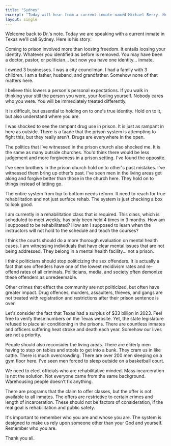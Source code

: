 ```yaml
---
title: "Sydney"
excerpt: "Today will hear from a current inmate named Michael Berry. Here is his story:"
layout: single
---
```

Welcome back to Dr.'s note. Today we are speaking with a current inmate in Texas we'll call Sydney. Here is his story:

Coming to prison involved more than loosing freedom. It entails loosing your identity. Whatever you identified as before is removed. You may have been a doctor, pastor, or politician... but now you have one identity... inmate.

I owned 3 businesses. I was a city councilman. I had a family with 3 children. I am a father, husband, and grandfather. Somehow none of that matters here.

I believe this lowers a person's personal expectations. If you walk in thinking your still the person you were, your fooling yourself. Nobody cares who you were. You will be immediately treated differently.

It is difficult, but essential to holding on to one's true identity. Hold on to it, but also understand where you are.

I was shocked to see the rampant drug use in prison. It is just as rampant in here as outside. There is a faade that the prison system is attempting to fight this, but they really aren't. Drugs are everywhere in the open.

The politics that I've witnessed in the prison church also shocked me. It is the same as many outside churches. You'd think there would be less judgement and more forgiveness in a prison setting. I've found the opposite.

I've seen brothers in the prison church hold on to other's past mistakes. I've witnessed them bring up other's past. I've seen men in the living areas get along and forgive better than those in the church here. They hold on to things instead of letting go.

The entire system from top to bottom needs reform. It need to reach for true rehabilitation and not just surface rehab. The system is just checking a box to look good.

I am currently in a rehabilitation class that is required. This class, which is scheduled to meet weekly, has only been held 4 times in 3 months. How am I supposed to be rehabilitated? How am I supposed to learn when the instructors will not hold to the schedule and teach the courses?

I think the courts should do a more thorough evaluation on mental health cases. I am witnessing individuals that have clear mental issues that are not being addressed. They belong in a mental health facility... not a prison.

I think politicians should stop politicizing the sex offenders. It is actually a fact that sex offenders have one of the lowest recidivism rates and re-offend rates of all criminals. Politicians, media, and society often demonize these offenders as unredeemable.

Other crimes that effect the community are not politicized, but often have greater impact. Drug offences, murders, assaulters, thieves, and gangs are not treated with registration and restrictions after their prison sentence is over.

Let's consider the fact that Texas had a surplus of $33 billion in 2023. Feel free to verify these numbers on the Texas website. Yet, the state legislature refused to place air conditioning in the prisons. There are countless inmates and officers suffering heat stroke and death each year. Somehow our lives are not a priority.

People should also reconsider the living areas. There are elderly men having to step on tables and stools to get into a bunk. They cram us in like cattle. There is much overcrowding. There are over 200 men sleeping on a gym floor here. I've seen men forced to sleep outside on a basketball court. 

We need to elect officials who are rehabilitative minded. Mass incarceration is not the solution. Not everyone came from the same background. Warehousing people doesn't fix anything.

There are programs that the claim to offer classes, but the offer is not available to all inmates. The offers are restrictive to certain crimes and length of incarceration. These should not be factors of consideration, if the real goal is rehabilitation and public safety.

It's important to remember who you are and whose you are. The system is designed to make us rely upon someone other than your God and yourself. Remember who you are.

Thank you all. 